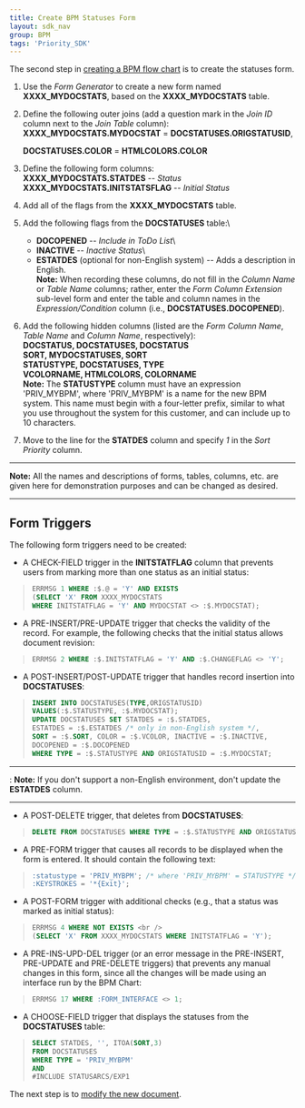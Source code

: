 ```yaml
---
title: Create BPM Statuses Form
layout: sdk_nav
group: BPM
tags: 'Priority_SDK'
---
```



The second step in [creating a BPM flow chart](Create-BPM) is to create the statuses
form.

1.  Use the *Form Generator* to create a new form named
    **XXXX_MYDOCSTATS**, based on the **XXXX_MYDOCSTATS** table.
2.  Define the following outer joins (add a question mark in the *Join
    ID* column next to the *Join Table* column):
    **XXXX_MYDOCSTATS.MYDOCSTAT** = **DOCSTATUSES.ORIGSTATUSID**, 
    
    **DOCSTATUSES.COLOR** = **HTMLCOLORS.COLOR**
3.  Define the following form columns:\
    **XXXX_MYDOCSTATS.STATDES** -- *Status*
    **XXXX_MYDOCSTATS.INITSTATSFLAG** -- *Initial Status*
4.  Add all of the flags from the **XXXX_MYDOCSTATS** table.
5.  Add the following flags from the **DOCSTATUSES** table:\
    - **DOCOPENED** -- *Include in ToDo List*\
    - **INACTIVE** -- *Inactive Status*\
    - **ESTATDES** (optional for non-English system) -- Adds a description
    in English.\
    **Note:** When recording these columns, do not fill in the *Column
    Name* or *Table Name* columns; rather, enter the *Form Column
    Extension* sub-level form and enter the table and column names in
    the *Expression/Condition* column (i.e., **DOCSTATUSES.DOCOPENED**).
6.  Add the following hidden columns (listed are the *Form Column Name*,
    *Table Name* and *Column Name*, respectively):\
    **DOCSTATUS, DOCSTATUSES, DOCSTATUS**\
    **SORT, MYDOCSTATUSES, SORT**\
    **STATUSTYPE, DOCSTATUSES, TYPE**\
    **VCOLORNAME, HTMLCOLORS, COLORNAME**\
    **Note:** The **STATUSTYPE** column must have an expression
    \'PRIV_MYBPM\', where \'PRIV_MYBPM\' is a name for the new BPM
    system. This name must begin with a four-letter prefix, similar to
    what you use throughout the system for this customer, and can
    include up to 10 characters.
7.  Move to the line for the **STATDES** column and specify *1* in the
    *Sort Priority* column.

------------------------------------------------------------------------

**Note:** All the names and descriptions of forms, tables, columns, etc.
are given here for demonstration purposes and can be changed as desired.

------------------------------------------------------------------------

## Form Triggers 

The following form triggers need to be created:

-   A CHECK-FIELD trigger in the **INITSTATFLAG** column that prevents
    users from marking more than one status as an initial status:

> ```sql
> ERRMSG 1 WHERE :$.@ = 'Y' AND EXISTS
> (SELECT 'X' FROM XXXX_MYDOCSTATS 
> WHERE INITSTATFLAG = 'Y' AND MYDOCSTAT <> :$.MYDOCSTAT);
> ```

-   A PRE-INSERT/PRE-UPDATE trigger that checks the validity of the
    record. For example, the following checks that the initial status
    allows document revision:

> ```sql
> ERRMSG 2 WHERE :$.INITSTATFLAG = 'Y' AND :$.CHANGEFLAG <> 'Y';
> ```

-   A POST-INSERT/POST-UPDATE trigger that handles record insertion into
    **DOCSTATUSES**:

> ```sql
> INSERT INTO DOCSTATUSES(TYPE,ORIGSTATUSID)
> VALUES(:$.STATUSTYPE, :$.MYDOCSTAT);
> UPDATE DOCSTATUSES SET STATDES = :$.STATDES,
> ESTATDES = :$.ESTATDES /* only in non-English system */, 
> SORT = :$.SORT, COLOR = :$.VCOLOR, INACTIVE = :$.INACTIVE, 
> DOCOPENED = :$.DOCOPENED
> WHERE TYPE = :$.STATUSTYPE AND ORIGSTATUSID = :$.MYDOCSTAT;
> ```

------------------------------------------------------------------------

:   **Note:** If you don\'t support a non-English environment, don\'t
    update the **ESTATDES** column.

------------------------------------------------------------------------

-   A POST-DELETE trigger, that deletes from **DOCSTATUSES**:

> ```sql
> DELETE FROM DOCSTATUSES WHERE TYPE = :$.STATUSTYPE AND ORIGSTATUSID = :$.MYDOCSTAT; 
> ```

-   A PRE-FORM trigger that causes all records to be displayed when the
    form is entered. It should contain the following text:

> ```sql
> :statustype = 'PRIV_MYBPM'; /* where 'PRIV_MYBPM' = STATUSTYPE */ 
> :KEYSTROKES = '*{Exit}'; 
> ```

-   A POST-FORM trigger with additional checks (e.g., that a status was
    marked as initial status):

> ```sql
> ERRMSG 4 WHERE NOT EXISTS <br />
> (SELECT 'X' FROM XXXX_MYDOCSTATS WHERE INITSTATFLAG = 'Y');
> ```

-   A PRE-INS-UPD-DEL trigger (or an error message in the PRE-INSERT,
    PRE-UPDATE and PRE-DELETE triggers) that prevents any manual changes
    in this form, since all the changes will be made using an interface
    run by the BPM Chart:

> ```sql
> ERRMSG 17 WHERE :FORM_INTERFACE <> 1;
> ```

-   A CHOOSE-FIELD trigger that displays the statuses from the
    **DOCSTATUSES** table:

> ```sql
> SELECT STATDES, '', ITOA(SORT,3)
> FROM DOCSTATUSES
> WHERE TYPE = 'PRIV_MYBPM'
> AND
> #INCLUDE STATUSARCS/EXP1
> ```

The next step is to [modify the new document](BPM-Modify-Document-Form).
